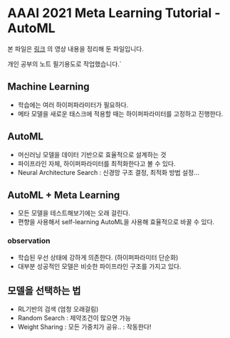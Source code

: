 # AAAI 2021 Meta Learning Tutorial - AutoML

본 파일은 [링크](https://sites.google.com/mit.edu/aaai2021metalearningtutorial/home) 의 영상 내용을 정리해 둔 파일입니다.

개인 공부의 노트 필기용도로 작업했습니다.`



## Machine Learning

- 학습에는 여러 하이퍼파라미터가 필요하다.
- 메타 모델을 새로운 태스크에 적용할 때는 하이퍼파라미터를 고정하고 진행한다.



## AutoML

- 머신러닝 모델을 데이터 기반으로 효율적으로 설계하는 것
- 파이프라인 자체, 하이퍼파라미터를 최적화한다고 볼 수 있다.
- Neural Architecture Search : 신경망 구조 결정, 최적화 방법 설정...



## AutoML + Meta Learning

- 모든 모델을 테스트해보기에는 오래 걸린다.
- 편향을 사용해서 self-learning AutoML을 사용해 효율적으로 바꿀 수 있다.


### observation

- 학습된 우선 상태에 강하게 의존한다. (하이퍼파라미터 단순화)
- 대부분 성공적인 모델은 비슷한 파이프라인 구조를 가지고 있다.



## 모델을 선택하는 법

- RL기반의 검색 (엄청 오래걸림)
- Random Search  : 제약조건이 많으면 가능
- Weight Sharing : 모든 가중치가 공유.. : 작동한다!

